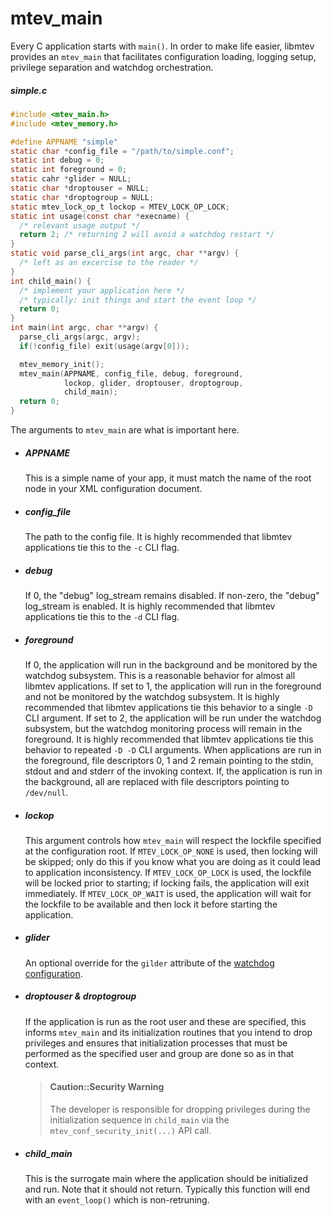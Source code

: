 # mtev_main

Every C application starts with `main()`.  In order to make life easier, libmtev provides an `mtev_main` that
facilitates configuration loading, logging setup, privilege separation and watchdog orchestration.

##### simple.c
```c
#include <mtev_main.h>
#include <mtev_memory.h>

#define APPNAME "simple"
static char *config_file = "/path/to/simple.conf";
static int debug = 0;
static int foreground = 0;
static cahr *glider = NULL;
static char *droptouser = NULL;
static char *droptogroup = NULL;
static mtev_lock_op_t lockop = MTEV_LOCK_OP_LOCK;
static int usage(const char *execname) {
  /* relevant usage output */
  return 2; /* returning 2 will avoid a watchdog restart */
}
static void parse_cli_args(int argc, char **argv) {
  /* left as an excercise to the reader */
}
int child_main() {
  /* implement your application here */
  /* typically: init things and start the event loop */
  return 0;
}
int main(int argc, char **argv) {
  parse_cli_args(argc, argv);
  if(!config_file) exit(usage(argv[0]));

  mtev_memory_init();
  mtev_main(APPNAME, config_file, debug, foreground,
            lockop, glider, droptouser, droptogroup,
            child_main);
  return 0;
}
```

The arguments to `mtev_main` are what is important here.

 * ##### APPNAME

   This is a simple name of your app, it must match the name of the root node in your XML configuration document.

 * ##### config_file

   The path to the config file. It is highly recommended that libmtev applications tie this to the `-c` CLI flag.

 * ##### debug

   If 0, the "debug" log_stream remains disabled.  If non-zero, the "debug" log_stream is enabled. It is highly recommended
   that libmtev applications tie this to the `-d` CLI flag.

 * ##### foreground

   If 0, the application will run in the background and be monitored by the watchdog subsystem.  This is a reasonable
   behavior for almost all libmtev applications.  If set to 1, the application will run in the foreground and not be
   monitored by the watchdog subsystem.  It is highly recommended that libmtev applications tie this behavior to a single `-D`
   CLI argument.  If set to 2, the application will be run under the watchdog subsystem, but the watchdog monitoring process will remain in the foreground.  It is highly recommended that libmtev applications tie this behavior to repeated `-D -D` CLI arguments.
   When applications are run in the foreground, file descriptors 0, 1 and 2 remain pointing to the stdin, stdout and and stderr
   of the invoking context.  If, the application is run in the background, all are replaced with file descriptors pointing to `/dev/null`.

 * ##### lockop

   This argument controls how `mtev_main` will respect the lockfile specified at the configuration root.  If `MTEV_LOCK_OP_NONE` is
   used, then locking will be skipped; only do this if you know what you are doing as it could lead to application inconsistency.
   If `MTEV_LOCK_OP_LOCK` is used, the lockfile will be locked prior to starting; if locking fails, the application will exit immediately.
   If `MTEV_LOCK_OP_WAIT` is used, the application will wait for the lockfile to be available and then lock it before starting the application.

 * ##### glider

   An optional override for the `gilder` attribute of the [watchdog configuration](../config/watchdog.md).

 * ##### droptouser & droptogroup

   If the application is run as the root user and these are specified, this informs `mtev_main` and its
   initialization routines that you intend to drop privileges and ensures that initialization processes
   that must be performed as the specified user and group are done so as in that context.

   > #### Caution::Security Warning
   > The developer is responsible for dropping privileges during the initialization sequence in
   > `child_main` via the `mtev_conf_security_init(...)` API call.

 * ##### child_main

   This is the surrogate main where the application should be initialized and run.  Note that it should
   not return.  Typically this function will end with an `event_loop()` which is non-retruning.

